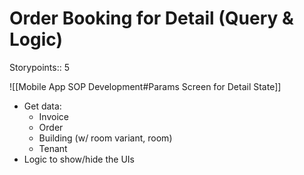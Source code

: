 # Order Booking for Detail (Query & Logic)

Storypoints:: 5

![[Mobile App SOP Development#Params Screen for Detail State]]
- Get data:
	- Invoice
	- Order
	- Building (w/ room variant, room)
	- Tenant
- Logic to show/hide the UIs